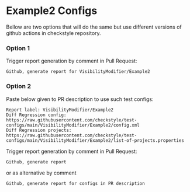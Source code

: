 # Example2 Configs

Bellow are two options that will do the same but use different versions
of github actions in checkstyle repository.


### Option 1
Trigger report generation by comment in Pull Request:
```
Github, generate report for VisibilityModifier/Example2
```

### Option 2

Paste below given to PR description to use such test configs:
```
Report label: VisibilityModifier/Example2
Diff Regression config: https://raw.githubusercontent.com/checkstyle/test-configs/main/VisibilityModifier/Example2/config.xml
Diff Regression projects: https://raw.githubusercontent.com/checkstyle/test-configs/main/VisibilityModifier/Example2/list-of-projects.properties
```

Trigger report generation by comment in Pull Request:
```
Github, generate report
```
or as alternative by comment
```
Github, generate report for configs in PR description
```
